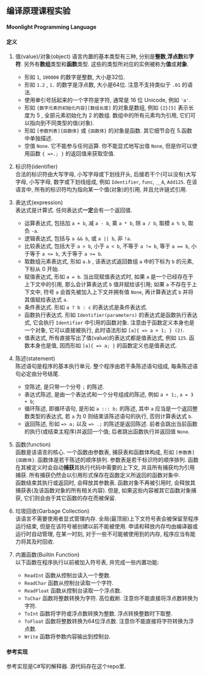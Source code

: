 ## 编译原理课程实验

#### Moonlight Programming Language

#### 定义

1. 值(value)/对象(object)
   语言内置的基本类型有三种, 分别是**整数**,**浮点数**和**字符**. 另外有**数组**类型和**函数**类型. 这些的类型所对应的实例被称为**值**或**对象**.
   * 形如 `1`, `100000` 的数字是整数, 大小是32位.
   * 形如 `1.2` , `1.` 的数字是浮点数, 大小是64位. 注意不支持类似于 `.01` 的语法.
   * 使用单引号括起来的一个字符是字符, 通常是 16 位 Unicode, 例如 `'a'`.
   * 形如 `{数字元素的初始化内容}[数组长度]` 的对象是数组, 例如 `{2}[5]` 表示长度为 5 , 全部元素初始化为 2 的数组. 数组中的所有元素均为引用, 它们可以指向到不同类型的值(对象).
   * 形如 `[参数列表]{函数体}` 或 `{函数体}` 的对象是函数. 其它细节会在 5.函数 中单独描述.
   * 空值 `None`. 它不能参与任何运算. 你不能显式地写出值 `None`, 但是你可以使用函数 `{ =>.; }` 的返回值来获取空值.
  
1. 标识符(identifier)  
   合法的标识符由大写字母, 小写字母或下划线开头, 后接若干个(可以没有)大写字母, 小写字母, 数字或下划线组成, 例如 `Identifier`, `func`, `__A`, `Add125`.
   在该语言中, 所有的标识符均为指向某一个值(对象)的引用, 并且允许链式引用.
  
1. 表达式(expression)  
   表达式是计算式. 任何表达式**一定**会有一个返回值.
   * 运算表达式, 包括加 `a + b`, 减 `a - b`, 乘 `a * b`, 除 `a / b`, 取模 `a % b`, 取负 `-a`.
   * 逻辑表达式, 包括与 `a && b`, 或 `a || b`, 非 `!a`.
   * 比较表达式, 包括大于 `a > b`, 小于 `a < b`, 不等于 `a != b`, 等于 `a == b`, 小于等于 `a <= b`, 大于等于 `a >= b`.
   * 取数组元素表达式, 形如 `a.b` , 该表达式返回数组 `a` 中的下标为 `b` 的元素, 下标从 0 开始.
   * 赋值表达式, 形如 `a = b`. 当出现赋值表达式时, 如果 `a` 是一个已经存在于上下文中的引用, 那么会计算表达式 `b` 值并赋给该引用; 如果 `a` 不存在于上下文中, 符号 `a` 会首先被加入上下文并拥有值 `None`, 再计算表达式 `b` 并将其值赋给表达式 `a`.
   * 条件表达式. 形如 `a ? b : c` 的表达式是条件表达式. 
   * 函数执行表达式. 形如 `Identifier(parameters)` 的表达式是函数执行表达式, 它会执行 `Identifier` 中引用的函数对象. 注意由于函数定义本身也是一个对象, 它可以直接被执行, 此时语法形如 `[a]{ => a + 1; } (2)`.
   * 值表达式, 所有直接写出了值(value)的表达式都是值表达式, 例如 `125`. 函数本身也是值, 因而形如 `[a]{ => a; }` 的函数定义也是值表达式.
  
1. 陈述(statement)  
   陈述语句是程序的基本执行单元. 整个程序由若干条陈述语句组成, 每条陈述语句必定由分号结尾.
   * 空陈述, 是只带一个分号 `;` 的陈述.
   * 表达式陈述, 是由一个表达式和一个分号组成的陈述, 例如 `a + 1;`, `a = 3 + b`;
   * 循环陈述, 即循环语句, 是形如 `a ::: b;` 的陈述, 其中 `a` 应当是一个返回整数类型的表达式, 若 `a` 为 0 则结束该陈述语句的执行, 否则计算表达式 `b`.
   * 返回陈述, 形如 `=> a;` 以及 `=> .;` 的陈述是返回陈述. 前者会跳出当前函数的执行(或结束主程序)并返回一个值; 后者跳出函数执行并返回值 `None`.
  
1. 函数(function)  
   函数是该语言的核心. 一个函数由参数表, 捕获表和函数体构成, 形如 `[参数表]{函数体}`. 函数体是若干陈述的顺序排列. 参数表是若干标识符的顺序排列. 函数在其被定义时会自动**捕获**其执行代码中需要的上下文, 并且所有捕获均为引用捕获. 所有捕获仍然会以引用形式保存在函数定义所返回的函数对象中.  
   函数结束其执行或返回时, 会释放其参数表. 函数对象不再被引用时, 会释放其捕获表(及该函数对象的所有相关内容). 但是, 如果这些内容被其它函数对象捕获, 它们则会由于其它函数的存在而被保留.
  
1. 垃圾回收(Garbage Collection)  
    该语言不需要使用者显式管理内存. 全局(最顶层)上下文符号表会被保留至程序运行结束, 但是在该符号被创建以前不能被使用. 申请和释放内存均由编译器或运行时自动管理, 在某一时刻, 对于一些不可能被使用到的内存, 程序应当有能力将其及时回收.
  
1. 内置函数(Builtin Function)  
   以下函数在程序执行以前被加入符号表, 并完成一些内置功能:
   * `ReadInt` 函数从控制台读入一个整数.
   * `ReadChar` 函数从控制台读取一个字符.
   * `ReadFloat` 函数从控制台读取一个浮点数.
   * `ToChar` 函数将整数转换为字符. 高位截断. 注意你不能直接将浮点数转换为字符.
   * `ToInt` 函数将字符或浮点数转换为整数. 浮点转换整数时下取整.
   * `ToFloat` 函数将整数转换为64位浮点数. 注意你不能直接将字符转换为浮点数.
   * `Write` 函数将参数内容输出到控制台.
  
#### 参考实现

参考实现是C#写的解释器. 源代码存在这个repo里.

